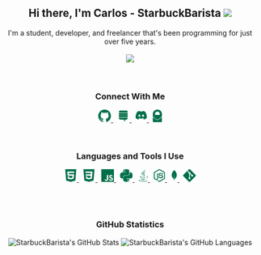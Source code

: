 <h2 align="center">
  Hi there, <strong>I'm Carlos - StarbuckBarista</strong> <img src="https://raw.githubusercontent.com/MartinHeinz/MartinHeinz/master/wave.gif" height="30px">
</h2>

<p align="center">
  I'm a student, developer, and freelancer that's been programming for just over five years.
  <br><br>
  <img src="https://lanyard.cnrad.dev/api/348311499946721282?theme=dark&bg=00704a&borderRadius=15px&animated=false&idleMessage=%22I%27m%20not%20doing%20anything%20:p%22&hideDiscrim=false&hideStatus=false&hideTimestamp=false&hideBadges=false">
</p>

<br>

<h3 align="center">
  Connect With Me
</h3>

<p align="center">
  <a href="https://github.com/StarbuckBarista/" target="_blank">
    <img alt="StarbuckBarista's GitHub" height="25px" src="./icons/github.png"/>
  </a>
  &nbsp;
  <a href="https://stackoverflow.com/users/12449444/starbuckbarista/" target="_blank">
    <img alt="StarbuckBarista's Stack Overflow" height="25px" src="./icons/stack_overflow.png"/>
  </a>
  &nbsp;
  <a href="https://discord.com/users/348311499946721282/" target="_blank">
    <img alt="StarbuckBarista's Discord" height="25px" src="./icons/discord.png"/>
  </a>
  &nbsp;
  <a href="mailto:carlitos.salazar@protonmail.com" target="_blank">
    <img alt="StarbuckBarista's Email" height="25px" src="./icons/proton_mail.png"/>
  </a>
</p>

<br>

<h3 align="center">
  Languages and Tools I Use
</h3>

<p align="center">
  <a href="" target="_blank">
    <img alt="HTML" height="25px" src="./icons/html.png"/>
  </a>
  &nbsp;
  <a href="" target="_blank">
    <img alt="CSS" height="25px" src="./icons/css.png"/>
  </a>
  &nbsp;
  <a href="" target="_blank">
    <img alt="JavaScript" height="25px" src="./icons/javascript.png"/>
  </a>
  &nbsp;
  <a href="python.org" target="_blank">
    <img alt="Python" height="25px" src="./icons/python.png"/>
  </a>
  &nbsp;
  <a href="" target="_blank">
    <img alt="Java" height="25px" src="./icons/java.png"/>
  </a>
  &nbsp;
  <a href="nodejs.org" target="_blank">
    <img alt="Node" height="25px" src="./icons/node.png"/>
  </a>
  &nbsp;
  <a href="mongodb.com" target="_blank">
    <img alt="MongoDB" height="25px" src="./icons/mongo.png"/>
  </a>
  &nbsp;
  <a href="git-scm.com" target="_blank">
    <img alt="Git" height="25px" src="./icons/git.png"/>
  </a>
</p>

<br><br>

<h3 align="center">
  GitHub Statistics
</h3>

<p align="center">
    <img alt="StarbuckBarista's GitHub Stats" height="200px" src="https://github-readme-stats-starbuckbarista.vercel.app/api?username=starbuckbarista&count_private=true&show_icons=true&theme=darcula"/>
    <img alt="StarbuckBarista's GitHub Languages" height="200px" src="https://github-readme-stats-starbuckbarista.vercel.app/api/top-langs?username=starbuckbarista&count_private=true&show_icons=true&theme=darcula"/>
</p>

<br>

<p align="center">
  <!--START_SECTION:activity-->
  <!--END_SECTION:activity-->
</p>
